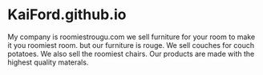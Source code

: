 # KaiFord.github.io
My company is roomiestrougu.com we sell furniture for your room to make it you roomiest room. but our furniture is rouge. We sell couches for couch potatoes. We also sell the roomiest chairs. Our products are made with the highest quality materals. 
